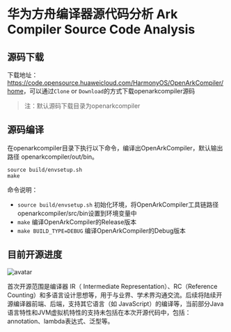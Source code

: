 # 华为方舟编译器源代码分析 Ark Compiler Source Code Analysis

## 源码下载

   下载地址：<https://code.opensource.huaweicloud.com/HarmonyOS/OpenArkCompiler/home>，可以通过`Clone` or `Download`的方式下载openarkcompiler源码
   > 注：默认源码下载目录为openarkcompiler

## 源码编译

在openarkcompiler目录下执行以下命令，编译出OpenArkCompiler，默认输出路径 openarkcompiler/out/bin。

```
source build/envsetup.sh
make
```
命令说明：

- `source build/envsetup.sh` 初始化环境，将OpenArkCompiler工具链路径openarkcompiler/src/bin设置到环境变量中
- `make` 编译OpenArkCompiler的Release版本
- `make BUILD_TYPE=DEBUG` 编译OpenArkCompiler的Debug版本

## 目前开源进度

![avatar](//Users/hfy/Desktop/ark_compiler_opensource_status.png)

首次开源范围是编译器 IR（ Intermediate Representation）、RC（Reference Counting）和多语言设计思想等，用于与业界、学术界沟通交流。后续将陆续开源编译器前端、后端，支持其它语言（如 JavaScript）的编译等，当前部分Java语言特性和JVM虚拟机特性的支持未包括在本次开源代码中，包括：annotation、lambda表达式、泛型等。

